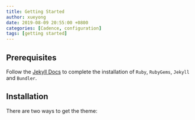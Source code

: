 ```yaml
---
title: Getting Started
author: xueyong
date: 2019-08-09 20:55:00 +0800
categories: [Cadence, configuration]
tags: [getting started]
---
```


## Prerequisites

Follow the [Jekyll Docs](https://jekyllrb.com/docs/installation/) to complete the installation of `Ruby`, `RubyGems`, `Jekyll` and `Bundler`.

[//]: # (pin: true)

## Installation

There are two ways to get the theme:
